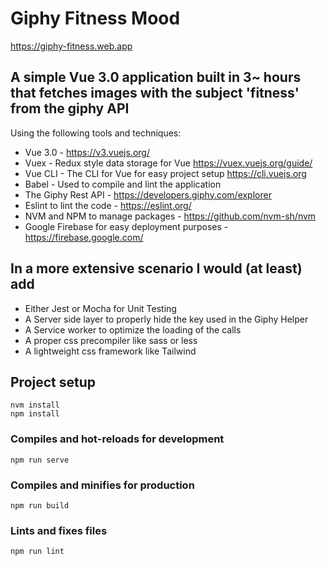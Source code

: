 # Giphy Fitness Mood

https://giphy-fitness.web.app

## A simple Vue 3.0 application built in 3~ hours that fetches images with the subject 'fitness' from the giphy API
Using the following tools and techniques:

* Vue 3.0 - https://v3.vuejs.org/
* Vuex - Redux style data storage for Vue https://vuex.vuejs.org/guide/
* Vue CLI - The CLI for Vue for easy project setup https://cli.vuejs.org
* Babel - Used to compile and lint the application
* The Giphy Rest API - https://developers.giphy.com/explorer
* Eslint to lint the code - https://eslint.org/
* NVM and NPM to manage packages - https://github.com/nvm-sh/nvm
* Google Firebase for easy deployment purposes - https://firebase.google.com/

## In a more extensive scenario I would (at least) add

* Either Jest or Mocha for Unit Testing
* A Server side layer to properly hide the key used in the Giphy Helper
* A Service worker to optimize the loading of the calls
* A proper css precompiler like sass or less
* A lightweight css framework like Tailwind

## Project setup
```
nvm install
npm install
```

### Compiles and hot-reloads for development
```
npm run serve
```

### Compiles and minifies for production
```
npm run build
```

### Lints and fixes files
```
npm run lint
```
